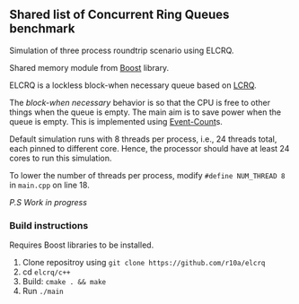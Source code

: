 ## Shared list of Concurrent Ring Queues benchmark

Simulation of three process roundtrip scenario using ELCRQ.

Shared memory module from [Boost](https://www.boost.org/doc/libs/1_63_0/doc/html/interprocess.html) library.

ELCRQ is a lockless block-when necessary queue based on [LCRQ](http://www.cs.tau.ac.il/~mad/publications/ppopp2013-x86queues.pdf).

The _block-when necessary_ behavior is so that the CPU is free to other things when the queue is empty. The main aim is to save power when the queue is empty. This is implemented using [Event-Count](http://www.1024cores.net/home/lock-free-algorithms/eventcounts)s.

Default simulation runs with 8 threads per process, i.e., 24 threads total, each pinned to different core.
Hence, the processor should have at least 24 cores to run this simulation.

To lower the number of threads per process, modify  `#define NUM_THREAD 8` in `main.cpp` on line 18.

_P.S Work in progress_

### Build instructions
Requires Boost libraries to be installed.

1. Clone repositroy using `git clone https://github.com/r10a/elcrq`
2. cd `elcrq/c++`
3. Build: `cmake . && make`
4. Run `./main`
